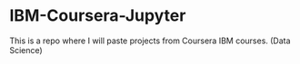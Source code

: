 # IBM-Coursera-Jupyter

This is a repo where I will paste projects from Coursera IBM courses. (Data Science)
